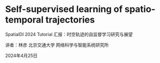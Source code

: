 # Self-supervised learning of spatio-temporal trajectories

SpatialDI 2024 Tutorial 汇报：时空轨迹的自监督学习研究与展望

讲者：林彦
北京交通大学
网络科学与智能系统研究所

2024年4月25日